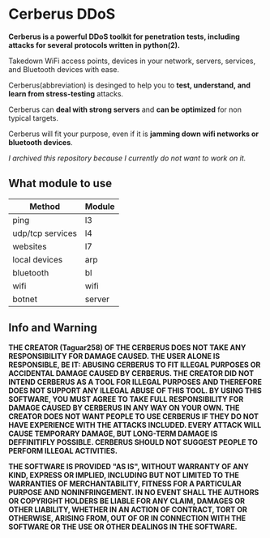 # Cerberus DDoS 

**Cerberus is a powerful DDoS toolkit for penetration tests, including attacks for several protocols written in python(2).**

Takedown WiFi access points, devices in your network, servers, services, and Bluetooth devices with ease.

Cerberus(abbreviation) is desinged to help you to **test, understand, and learn from stress-testing** attacks.

Cerberus can **deal with strong servers** and **can be optimized** for non typical targets.

Cerberus will fit your purpose, even if it is **jamming down wifi networks or bluetooth devices**.

_I archived this repository because I currently do not want to work on it._



## What module to use

| Method | Module  |
| ------- | --- |
| ping | l3 |
| udp/tcp services | l4 |
| websites | l7 |
| local devices | arp |
| bluetooth | bl |
| wifi | wifi |
| botnet | server |




## Info and Warning

__THE CREATOR (Taguar258) OF THE CERBERUS DOES NOT TAKE ANY RESPONSIBILITY FOR DAMAGE CAUSED. THE USER ALONE IS RESPONSIBLE, BE IT: ABUSING CERBERUS TO FIT ILLEGAL PURPOSES OR ACCIDENTAL DAMAGE CAUSED BY CERBERUS.
THE CREATOR DID NOT INTEND CERBERUS AS A TOOL FOR ILLEGAL PURPOSES AND THEREFORE DOES NOT SUPPORT ANY ILLEGAL ABUSE OF THIS TOOL.
BY USING THIS SOFTWARE, YOU MUST AGREE TO TAKE FULL RESPONSIBILITY FOR DAMAGE CAUSED BY CERBERUS IN ANY WAY ON YOUR OWN.
THE CREATOR DOES NOT WANT PEOPLE TO USE CERBERUS IF THEY DO NOT HAVE EXPERIENCE WITH THE ATTACKS INCLUDED.
EVERY ATTACK WILL CAUSE TEMPORARY DAMAGE, BUT LONG-TERM DAMAGE IS DEFFINITIFLY POSSIBLE.
CERBERUS SHOULD NOT SUGGEST PEOPLE TO PERFORM ILLEGAL ACTIVITIES.__

__THE SOFTWARE IS PROVIDED "AS IS", WITHOUT WARRANTY OF ANY KIND, EXPRESS OR
IMPLIED, INCLUDING BUT NOT LIMITED TO THE WARRANTIES OF MERCHANTABILITY,
FITNESS FOR A PARTICULAR PURPOSE AND NONINFRINGEMENT. IN NO EVENT SHALL THE
AUTHORS OR COPYRIGHT HOLDERS BE LIABLE FOR ANY CLAIM, DAMAGES OR OTHER
LIABILITY, WHETHER IN AN ACTION OF CONTRACT, TORT OR OTHERWISE, ARISING FROM,
OUT OF OR IN CONNECTION WITH THE SOFTWARE OR THE USE OR OTHER DEALINGS IN THE
SOFTWARE.__




